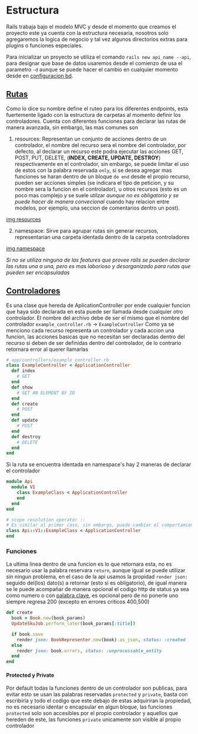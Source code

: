 # Estructura

Rails trabaja bajo el modelo MVC y desde el momento que creamos el proyecto este ya cuenta con la estructura necesaria, nosotros solo agregaremos la logica de negocio y tal vez algunos directorios extras para plugins o funciones especiales.

Para inicializar un proyecto se utiliza el comando `rails new api_name --api`, para designar que base de datos usaremos desde el comienzo de usa el parametro `-d` aunque se puede hacer el cambio en cualquier momento desde en [configuracion bd](config/database.yml).

## [Rutas](config/routes.rb)

Como lo dice su nombre define el ruteo para los diferentes endpoints, esta fuertemente ligado con la estructura de carpetas al momento definir los controladores.
Cuenta con diferentes funciones para declarar las rutas de manera avanzada, sin embargo, las mas comunes son

1. resources: Representan un conjunto de acciones dentro de un controlador, el nombre del recurso sera el nombre del controlador, por defecto, al declarar un recurso este podra ejecutar las acciones GET, POST, PUT, DELETE, (**INDEX, CREATE, UPDATE, DESTROY**) respectivamente en el controlador, sin embargo, se puede limitar el uso de estos con la palabra reservada `only`, si se desea agregar mas funciones se haran dentro de un bloque `do end` desde el propio recurso, pueden ser acciones simples (se indicara el tipo de peticion, y su nombre sera la funcion en el controlador), u otros recursos (esto es un poco mas complejo y se suele utilzar *aunque no es obligatorio y se puede hacer de manera convecional* cuando hay relacion entre modelos, por ejemplo, una seccion de comentarios dentro un post).

[img resources](https://1drv.ms/i/c/7460f33893855caf/EQP3oJiAjgtKjrsJxAUxEHoBX6GMbvlvYXVmhQ0V9Lz_vQ?e=hdmJ9b)

2. namespace: Sirve para agrupar rutas sin generar recursos, representarian una carpeta identada dentro de la carpeta controladores

[img namespace](https://1drv.ms/i/c/7460f33893855caf/EWo56fkDwl1Grnb2Jh57qfoBcnfIIcJ_jwOPn2XCxAMRvQ?e=MokNU7)

*Si no se utiliza ninguna de las features que provee rails se pueden declarar las rutas una a una, pero es mas laborioso y desorganizado para rutas que pueden ser encapsuladas*

## [Controladores](app/controllers/)

Es una clase que hereda de AplicationController por ende cualquier funcion que haya sido declarada en esta puede ser llamada desde cualquier otro controlador.
El nombre del archivo debe de ser el mismo que el nombre del controlador `example_controller.rb` -> `ExampleController`
Como ya se menciono cada recurso representa un controlador y cada accion una funcion, las acciones basicas que no necesitan ser declaradas dentro del recurso si deben de ser definidas dentro del controlador, de lo contrario retornara error al querer llamarlas

```rb
# app/controllers/example_controller.rb
class ExampleController < ApplicationController
  def index
    # GET
  end
  def show
    # GET AN ELEMENT BY ID
  end
  def create
    # POST
  end
  def update
    # POST
  end
  def destroy
    # DELETE
  end
end
```

Si la ruta se encuentra identada en namespace's hay 2 maneras de declarar el controlador

```rb
module Api
  module V1
    class ExampleClass < ApplicationController
    end
  end
end

# scope resolution operator ::
# Es similar al primer caso, sin embargo, puede cambiar el comportamiento de algunas acciones avanzadas, como controladores para mostrar datos en la vistas o apis no he presentado problemas
class Api::V1::ExampleClass < ApplicationController
end
```
### Funciones

La ultima linea dentro de una funcion es lo que retornara esta, no es necesario usar la palabra reservara `return`, aunque igual se puede utilizar sin ningun problema, en el caso de la api usamos la propidad `render json: ` seguido del(los) dato(s) a retornar (esto si es obligatorio), de igual manera se le puede acompañar de manera opcional el codigo http de status ya sea como numero o con [palabra clave](http://www.railsstatuscodes.com/), es opcional pero de no ponerle uno siempre regresa 200 (excepto en errores criticos 400,500)

```rb
def create
  book = Book.new(book_params)
  UpdateSkuJob.perform_later(book_params[:title])

  if book.save
    render json: BookRepresenter.new(book).as_json, status: :created
  else
    render json: book.errors, status: :unprocessable_entity
  end
end
```

#### Protected y Private

Por default todas la funciones dentro de un controlador son publicas, para evitar esto se usan las palabras reservadas `protected` y `private`, basta con escribirla y todo el codigo que este debajo de estas adquiriran la propiedad, no es necesario identar o encapsular en algun bloque, las funciones `protected` solo son accesibles por el propio controlador y aquellos que hereden de este, las funciones `private` unicamente son visible al propio controlador